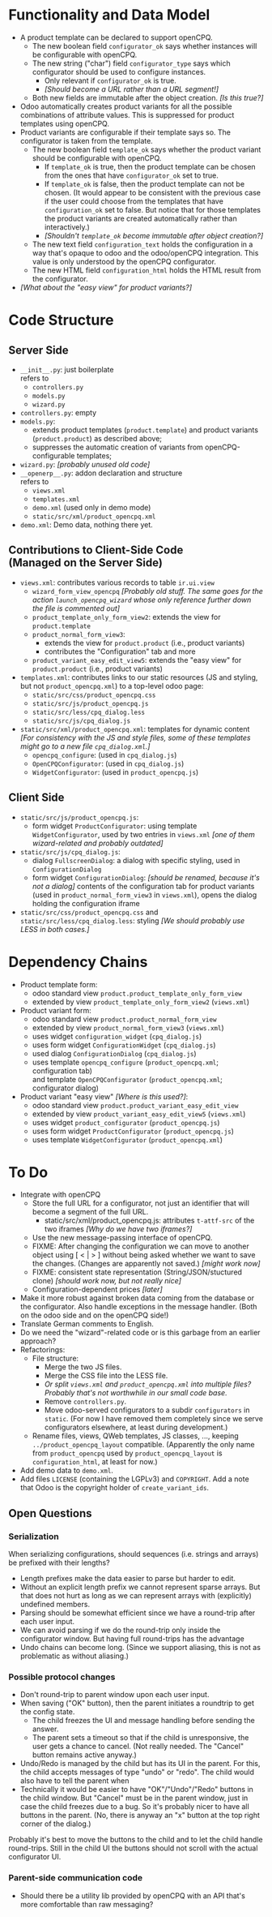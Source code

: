 Functionality and Data Model
============================

- A product template can be declared to support openCPQ.
  - The new boolean field `configurator_ok` says whether instances will be
    configurable with openCPQ.
  - The new string ("char") field `configurator_type` says which configurator
    should be used to configure instances.
    - Only relevant if `configurator_ok` is true.
    - *[Should become a URL rather than a URL segment!]*
  - Both new fields are immutable after the object creation.
    *[Is this true?]*
- Odoo automatically creates product variants for all the possible combinations
  of attribute values.  This is suppressed for product templates using openCPQ.
- Product variants are configurable if their template says so.
  The configurator is taken from the template.
  - The new boolean field `template_ok` says whether the product variant should
    be configurable with openCPQ.
    - If `template_ok` is true, then the product template can be chosen from the
      ones that have `configurator_ok` set to true.
    - If `template_ok` is false, then the product template can not be chosen.
      (It would appear to be consistent with the previous case if the user could
      choose from the templates that have `configuration_ok` set to false.  But
      notice that for those templates the product variants are created
      automatically rather than interactively.)
    - *[Shouldn't `template_ok` become immutable after object creation?]*
  - The new text field `configuration_text` holds the configuration in a
    way that's opaque to odoo and the odoo/openCPQ integration.  This value is
    only understood by the openCPQ configurator.
  - The new HTML field `configuration_html` holds the HTML result from the
    configurator.
- *[What about the "easy view" for product variants?]*


Code Structure
==============

Server Side
-----------

- `__init__.py`: just boilerplate<br>
  refers to
  - `controllers.py`
  - `models.py`
  - `wizard.py`
- `controllers.py`: empty
- `models.py`:
  - extends product templates (`product.template`) and product
    variants (`product.product`) as described above;
  - suppresses the automatic creation of variants from openCPQ-configurable
    templates;
- `wizard.py`: *[probably unused old code]*
- `__openerp__.py`: addon declaration and structure<br>
  refers to
  - `views.xml`
  - `templates.xml`
  - `demo.xml` (used only in demo mode)
  - `static/src/xml/product_opencpq.xml`
- `demo.xml`:  Demo data, nothing there yet.


Contributions to Client-Side Code<br>(Managed on the Server Side)
-----------------------------------------------------------------

- `views.xml`:
  contributes various records to table `ir.ui.view`
  - `wizard_form_view_opencpq`
	*[Probably old stuff.  The same goes for the action
	`launch_opencpq_wizard` whose only reference further down the file is
	commented out]*
  - `product_template_only_form_view2`:
	extends the view for `product.template`
  - `product_normal_form_view3`:
	- extends the view for `product.product` (i.e., product variants)
	-  contributes the "Configuration" tab and more
  - `product_variant_easy_edit_view5`:
	  extends the "easy view" for `product.product` (i.e., product variants)
- `templates.xml`:
  contributes links to our static resources (JS and styling, but not
  `product_opencpq.xml`) to a top-level odoo page:
  - `static/src/css/product_opencpq.css`
  - `static/src/js/product_opencpq.js`
  - `static/src/less/cpq_dialog.less`
  - `static/src/js/cpq_dialog.js`
- `static/src/xml/product_opencpq.xml`:
  templates for dynamic content
  *[For consistency with the JS and style files, some of these templates might
  go to a new file `cpq_dialog.xml`.]*
  - `opencpq_configure`: (used in `cpq_dialog.js`)
  - `OpenCPQConfigurator`: (used in `cpq_dialog.js`)
  - `WidgetConfigurator`: (used in `product_opencpq.js`)


Client Side
-----------

- `static/src/js/product_opencpq.js`:
  - form widget `ProductConfigurator`:
    using template `WidgetConfigurator`, used by two entries in `views.xml`
    *[one of them wizard-related and probably outdated]*
- `static/src/js/cpq_dialog.js`:
  - dialog `FullscreenDialog`: a dialog with specific styling, used in
    `ConfigurationDialog`
  - form widget `ConfigurationDialog`:
    *[should be renamed, because it's not a dialog]*
    contents of the configuration tab for product variants
    (used in `product_normal_form_view3` in `views.xml`),
    opens the dialog holding the configuration iframe
- `static/src/css/product_opencpq.css` and `static/src/less/cpq_dialog.less`:
  styling
  *[We should probably use LESS in both cases.]*


Dependency Chains
=================

- Product template form:
  - odoo standard view `product.product_template_only_form_view`
  - extended by view `product_template_only_form_view2` (`views.xml`)
- Product variant form:
  - odoo standard view `product.product_normal_form_view`
  - extended by view `product_normal_form_view3` (`views.xml`)
  - uses widget `configuration_widget` (`cpq_dialog.js`)
  - uses form widget `ConfigurationWidget` (`cpq_dialog.js`)
  - used dialog `ConfigurationDialog` (`cpq_dialog.js`)
  - uses template `opencpq_configure`
    (`product_opencpq.xml`; configuration tab)
    <br>and template `OpenCPQConfigurator`
    (`product_opencpq.xml`; configurator dialog)
- Product variant "easy view" *[Where is this used?]*:
  - odoo standard view `product.product_variant_easy_edit_view`
  - extended by view `product_variant_easy_edit_view5` (`views.xml`)
  - uses widget `product_configurator` (`product_opencpq.js`)
  - uses form widget `ProductConfigurator`  (`product_opencpq.js`)
  - uses template `WidgetConfigurator` (`product_opencpq.xml`)


To Do
=====

- Integrate with openCPQ
  - Store the full URL for a configurator, not just an identifier that will become
    a segment of the full URL.
    - static/src/xml/product_opencpq.js: attributes `t-attf-src` of the two
      iframes *[Why do we have two iframes?]*
  - Use the new message-passing interface of openCPQ.
  - FIXME: After changing the configuration we can move to another object using
    [ < | > ] without being asked whether we want to save the changes.
    (Changes are apparently not saved.) *[might work now]*
  - FIXME: consistent state representation (String/JSON/stuctured clone)
    *[should work now, but not really nice]*
  - Configuration-dependent prices *[later]*
- Make it more robust against broken data coming from the database or the
  configurator.  Also handle exceptions in the message handler.  (Both on the
  odoo side and on the openCPQ side!)
- Translate German comments to English.
- Do we need the "wizard"-related code or is this garbage from an earlier
  approach?
- Refactorings:
  - File structure:
    - Merge the two JS files.
    - Merge the CSS file into the LESS file.
    - *Or split `views.xml` and `product_opencpq.xml` into multiple files?
      Probably that's not worthwhile in our small code base.*
    - Remove `controllers.py`.
    - Move odoo-served configurators to a subdir `configurators` in `static`.
      (For now I have removed them completely since we serve configurators
      elsewhere, at least during development.)
  - Rename files, views, QWeb templates, JS classes, ...,
    keeping `../product_opencpq_layout` compatible.
    (Apparently the only name from `product_opencpq` used by
    `product_opencpq_layout` is `configuration_html`, at least for now.)
- Add demo data to `demo.xml`.
- Add files `LICENSE` (containing the LGPLv3) and `COPYRIGHT`.
  Add a note that Odoo is the copyright holder of `create_variant_ids`.

Open Questions
--------------

### Serialization

When serializing configurations, should sequences (i.e. strings and arrays)
be prefixed with their lengths?
- Length prefixes make the data easier to parse but harder to edit.
- Without an explicit length prefix we cannot represent sparse arrays.
  But that does not hurt as long as we can represent arrays with (explicitly)
  undefined members.
- Parsing should be somewhat efficient since we have a round-trip after each
  user input.
- We can avoid parsing if we do the round-trip only inside the configurator
  window.  But having full round-trips has the advantage
- Undo chains can become long.  (Since we support aliasing, this is not as
  problematic as without aliasing.)

### Possible protocol changes

- Don't round-trip to parent window upon each user input.
- When saving ("OK" button), then the parent initiates a roundtrip to get the
  config state.
  - The child freezes the UI and message handling before sending the answer.
  - The parent sets a timeout so that if the child is unresponsive, the user
    gets a chance to cancel.
    (Not really needed.  The "Cancel" button remains active anyway.)
- Undo/Redo is managed by the child but has its UI in the parent.
  For this, the child accepts messages of type "undo" or "redo".
  The child would also have to tell the parent when
- Technically it would be easier to have "OK"/"Undo"/"Redo" buttons in the
  child window.  But "Cancel" must be in the parent window, just in case the
  child freezes due to a bug.  So it's probably nicer to have all buttons in the
  parent.
  (No, there is anyway an "x" button at the top right corner of the dialog.)

Probably it's best to move the buttons to the child and to let the child handle
round-trips.  Still in the child UI the buttons should not scroll with the
actual configurator UI.

### Parent-side communication code

- Should there be a utility lib provided by openCPQ with an API that's more
  comfortable than raw messaging?
